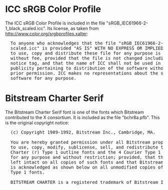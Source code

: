 # ICC sRGB Color Profile
The ICC sRGB Color Profile is included in the file
"sRGB_IEC61966-2-1_black_scaled.icc". Its license, as taken from
http://www.color.org/srgbprofiles.xalter:

<pre>
  To anyone who acknowledges that the file "sRGB_IEC61966-2-1_black
  scaled.icc" is provided "AS IS" WITH NO EXPRESS OR IMPLIED WARRANTY, permission
  to use, copy and distribute these file for any purpose is hereby granted
  without fee, provided that the file is not changed including the ICC copyright
  notice tag, and that the name of ICC shall not be used in advertising or
  publicity pertaining to distribution of the software without specific, written
  prior permission. ICC makes no representations about the suitability of this
  software for any purpose.
</pre>

# Bitstream Charter Serif
The Bitstream Charter Serif font is one of the fonts which Bitstream
contributed to the X consortium. It is included as the file "bchr8a.pfb". This
is the original copyright notice:

<pre>
  (c) Copyright 1989-1992, Bitstream Inc., Cambridge, MA.

  You are hereby granted permission under all Bitstream propriety rights
  to use, copy, modify, sublicense, sell, and redistribute the 4 Bitstream
  Charter (r) Type 1 outline fonts and the 4 Courier Type 1 outline fonts
  for any purpose and without restriction; provided, that this notice is
  left intact on all copies of such fonts and that Bitstream's trademark
  is acknowledged as shown below on all unmodified copies of the 4 Charter
  Type 1 fonts.

  BITSTREAM CHARTER is a registered trademark of Bitstream Inc.
</pre>
